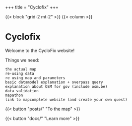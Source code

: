 +++
title = "Cyclofix"
+++

{{< block "grid-2 mt-2" >}}
{{< column >}}

# Cyclofix

Welcome to the CycloFix website!

Things we need:

    the actual map
    re-using data
    re using map and parameters
    basic datamodel explanation + overpass query
    explanation about OSM for gov (include osm.be)
    data validation
    mapathon
    link to mapcomplete website (and create your own quest)


{{< button "posts/" "To the map" >}}

{{< button "docs/" "Learn more" >}}
